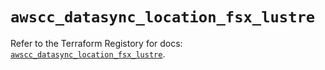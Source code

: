 # `awscc_datasync_location_fsx_lustre`

Refer to the Terraform Registory for docs: [`awscc_datasync_location_fsx_lustre`](https://registry.terraform.io/providers/hashicorp/awscc/0.70.0/docs/resources/datasync_location_fsx_lustre).
